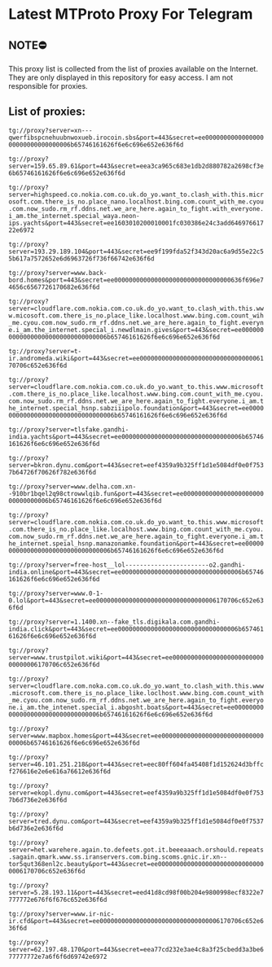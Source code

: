 # Latest MTProto Proxy For Telegram

## NOTE⛔

This proxy list is collected from the list of proxies available on the Internet. They are only displayed in this repository for easy access. I am not responsible for proxies.

## List of proxies:

`tg://proxy?server=xn---qwerfibspcnehuubnwoxueb.irocoin.sbs&port=443&secret=ee000000000000000000000000000000006b65746161626f6e6c696e652e636f6d`

`tg://proxy?server=159.65.89.61&port=443&secret=eea3ca965c683e1db2d880782a2698cf3e6b65746161626f6e6c696e652e636f6d`

`tg://proxy?server=highspeed.co.nokia.com.co.uk.do_yo.want_to.clash_with.this.microsoft.com.there_is_no.place_nano.localhost.bing.com.count_with_me.cyou.com.now_sudo.rm_rf.ddns.net.we_are_here.again_to_fight.with_everyone.i_am.the_internet.special_waya.neon-ips.yachts&port=443&secret=ee1603010200010001fc030386e24c3add64697661722e6972`

`tg://proxy?server=193.29.189.104&port=443&secret=ee9f199fda52f343d20ac6a9d55e22c55b617a7572652e6d6963726f736f66742e636f6d`

`tg://proxy?server=www.back-bord.homes&port=443&secret=ee00000000000000000000000000000000636f696e74656c6567726170682e636f6d`

`tg://proxy?server=cloudflare.com.nokia.com.co.uk.do_yo.want_to.clash_with.this.www.micosoft.com.there_is_no.place_like.localhost.www.bing.com.count_wih_me.cyou.com.now_sudo.rm_rf.ddns.net.we_are_here.again_to_fight.everyne.i_am.the_internet.special_i.newdlmain.gives&port=443&secret=ee000000000000000000000000000000006b65746161626f6e6c696e652e636f6d`

`tg://proxy?server=t-ir.andromeda.wiki&port=443&secret=ee000000000000000000000000000000006170706c652e636f6d`

`tg://proxy?server=cloudflare.com.nokia.com.co.uk.do_yo.want_to.this.www.microsoft.com.there_is_no.place_like.localhost.www.bing.com.count_with_me.cyou.com.now_sudo.rm_rf.ddns.net.we_are_here.again_to_fight.everyone.i_am.the_internet.special_hsnp.sabziiipolo.foundation&port=443&secret=ee000000000000000000000000000000006b65746161626f6e6c696e652e636f6d`

`tg://proxy?server=tlsfake.gandhi-india.yachts&port=443&secret=ee000000000000000000000000000000006b65746161626f6e6c696e652e636f6d`

`tg://proxy?server=bkron.dynu.com&port=443&secret=eef4359a9b325ff1d1e5084df0e0f7537b64726f70626f782e636f6d`

`tg://proxy?server=www.delha.com.xn--910br1bqel2q98ctrowwlqib.fun&port=443&secret=ee000000000000000000000000000000006b65746161626f6e6c696e652e636f6d`

`tg://proxy?server=cloudflare.com.nokia.com.co.uk.do_yo.want_to.this.www.microsoft.com.there_is_no.place_like.localhost.www.bing.com.count_with_me.cyou.com.now_sudo.rm_rf.ddns.net.we_are_here.again_to_fight.everyone.i_am.the_internet.speial_hsnp.manazonamke.foundation&port=443&secret=ee000000000000000000000000000000006b65746161626f6e6c696e652e636f6d`

`tg://proxy?server=free-host__lol-----------------------o2.gandhi-india.online&port=443&secret=ee000000000000000000000000000000006b65746161626f6e6c696e652e636f6d`

`tg://proxy?server=www.0-1-0.lol&port=443&secret=ee000000000000000000000000000000006170706c652e636f6d`

`tg://proxy?server=1.1400.xn--fake_tls.digikala.com.gandhi-india.click&port=443&secret=ee000000000000000000000000000000006b65746161626f6e6c696e652e636f6d`

`tg://proxy?server=www.trustpilot.wiki&port=443&secret=ee000000000000000000000000000000006170706c652e636f6d`

`tg://proxy?server=cloudflare.com.noka.com.co.uk.do_yo.want_to.clash_with.this.www.microsoft.com.there_is_no.place_like.loclhost.www.bing.com.count_with_me.cyou.com.now_sudo.rm_rf.ddns.net.we_are_here.again_to_fight.everyone.i_am.the_intenet.special_i.abgosht.boats&port=443&secret=ee000000000000000000000000000000006b65746161626f6e6c696e652e636f6d`

`tg://proxy?server=www.mapbox.homes&port=443&secret=ee000000000000000000000000000000006b65746161626f6e6c696e652e636f6d`

`tg://proxy?server=46.101.251.218&port=443&secret=eec80ff604fa45408f1d152624d3bffcf276616e2e6e616a76612e636f6d`

`tg://proxy?server=ekopl.dynu.com&port=443&secret=eef4359a9b325ff1d1e5084df0e0f7537b6d736e2e636f6d`

`tg://proxy?server=tred.dynu.com&port=443&secret=eef4359a9b325ff1d1e5084df0e0f7537b6d736e2e636f6d`

`tg://proxy?server=het.warehere.again.to.defeets.got.it.beeeaaach.orshould.repeats.sagain.qmark.www.ss.iranservers.com.bing.scoms.gnic.ir.xn--tor5qut368enl2c.beauty&port=443&secret=ee000000000000000000000000000000006170706c652e636f6d`

`tg://proxy?server=5.28.193.11&port=443&secret=eed41d8cd98f00b204e9800998ecf8322e7777772e676f6f676c652e636f6d`

`tg://proxy?server=www.ir-nic-ir.cfd&port=443&secret=ee000000000000000000000000000000006170706c652e636f6d`

`tg://proxy?server=62.197.48.170&port=443&secret=eea77cd232e3ae4c8a3f25cbedd3a3be677777772e7a6f6f6d69742e6972`

